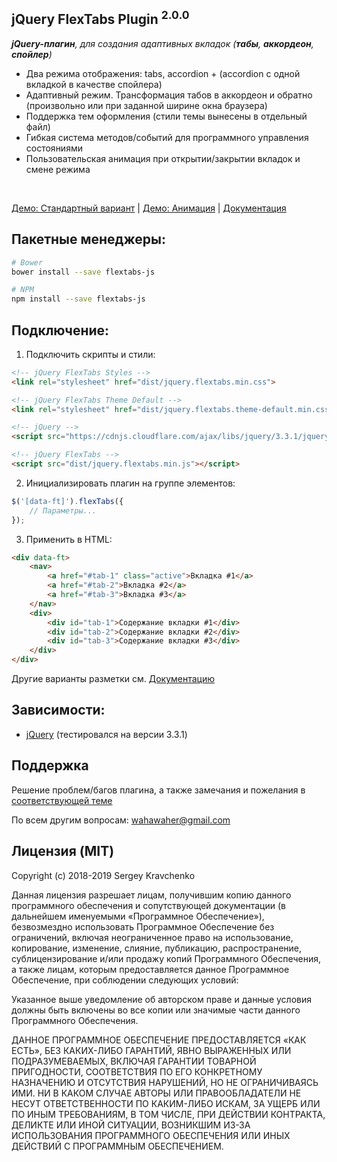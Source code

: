 jQuery FlexTabs Plugin <sup>2.0.0</sup>
-------
_**jQuery-плагин**, для создания адаптивных вкладок (**табы**, **аккордеон**, **спойлер**)_

* Два режима отображения: tabs, accordion + (accordion с одной вкладкой в качестве спойлера)
* Адаптивный режим. Трансформация табов в аккордеон и обратно (произвольно или при заданной ширине окна браузера)
* Поддержка тем оформления (стили темы вынесены в отдельный файл)
* Гибкая система методов/событий для программного управления состояниями
* Пользовательская анимация при открытии/закрытии вкладок и смене режима
<br>

[Демо: Стандартный вариант](http://wahawaher.ru/flextabs-js/demo-default.html) | [Демо: Анимация](http://wahawaher.ru/flextabs-js/demo-animation.html) | [Документация](http://wahawaher.ru/flextabs-js)

## Пакетные менеджеры:
```sh
# Bower
bower install --save flextabs-js

# NPM
npm install --save flextabs-js
```

## Подключение:

1. Подключить скрипты и стили:
```html
<!-- jQuery FlexTabs Styles -->
<link rel="stylesheet" href="dist/jquery.flextabs.min.css">

<!-- jQuery FlexTabs Theme Default -->
<link rel="stylesheet" href="dist/jquery.flextabs.theme-default.min.css">

<!-- jQuery -->
<script src="https://cdnjs.cloudflare.com/ajax/libs/jquery/3.3.1/jquery.min.js"></script>

<!-- jQuery FlexTabs -->
<script src="dist/jquery.flextabs.min.js"></script>
```
2. Инициализировать плагин на группе элементов:
```javascript
$('[data-ft]').flexTabs({
	// Параметры...
});
```
3. Применить в HTML:
```html
<div data-ft>
	<nav>
		<a href="#tab-1" class="active">Вкладка #1</a>
		<a href="#tab-2">Вкладка #2</a>
		<a href="#tab-3">Вкладка #3</a>
	</nav>
	<div>
		<div id="tab-1">Содержание вкладки #1</div>
		<div id="tab-2">Содержание вкладки #2</div>
		<div id="tab-3">Содержание вкладки #3</div>
	</div>
</div>
```
Другие варианты разметки см. [Документацию](http://wahawaher.ru/flextabs-js)

## Зависимости:
- [jQuery](http://jquery.com/download/) (тестировался на версии 3.3.1)

## Поддержка
Решение проблем/багов плагина, а также замечания и пожелания в [соответствующей теме](https://github.com/WahaWaher/flextabs-js/issues)

По всем другим вопросам:  [wahawaher@gmail.com](mailto:wahawaher@gmail.com "Написать на wahawaher@gmail.com")

## Лицензия (MIT)
Copyright (c) 2018-2019 Sergey Kravchenko

Данная лицензия разрешает лицам, получившим копию данного программного обеспечения и сопутствующей документации (в дальнейшем именуемыми «Программное Обеспечение»), безвозмездно использовать Программное Обеспечение без ограничений, включая неограниченное право на использование, копирование, изменение, слияние, публикацию, распространение, сублицензирование и/или продажу копий Программного Обеспечения, а также лицам, которым предоставляется данное Программное Обеспечение, при соблюдении следующих условий:

Указанное выше уведомление об авторском праве и данные условия должны быть включены во все копии или значимые части данного Программного Обеспечения.

ДАННОЕ ПРОГРАММНОЕ ОБЕСПЕЧЕНИЕ ПРЕДОСТАВЛЯЕТСЯ «КАК ЕСТЬ», БЕЗ КАКИХ-ЛИБО ГАРАНТИЙ, ЯВНО ВЫРАЖЕННЫХ ИЛИ ПОДРАЗУМЕВАЕМЫХ, ВКЛЮЧАЯ ГАРАНТИИ ТОВАРНОЙ ПРИГОДНОСТИ, СООТВЕТСТВИЯ ПО ЕГО КОНКРЕТНОМУ НАЗНАЧЕНИЮ И ОТСУТСТВИЯ НАРУШЕНИЙ, НО НЕ ОГРАНИЧИВАЯСЬ ИМИ. НИ В КАКОМ СЛУЧАЕ АВТОРЫ ИЛИ ПРАВООБЛАДАТЕЛИ НЕ НЕСУТ ОТВЕТСТВЕННОСТИ ПО КАКИМ-ЛИБО ИСКАМ, ЗА УЩЕРБ ИЛИ ПО ИНЫМ ТРЕБОВАНИЯМ, В ТОМ ЧИСЛЕ, ПРИ ДЕЙСТВИИ КОНТРАКТА, ДЕЛИКТЕ ИЛИ ИНОЙ СИТУАЦИИ, ВОЗНИКШИМ ИЗ-ЗА ИСПОЛЬЗОВАНИЯ ПРОГРАММНОГО ОБЕСПЕЧЕНИЯ ИЛИ ИНЫХ ДЕЙСТВИЙ С ПРОГРАММНЫМ ОБЕСПЕЧЕНИЕМ.